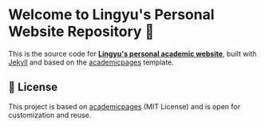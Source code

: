 # Welcome to Lingyu's Personal Website Repository 👋

This is the source code for [**Lingyu's personal academic website**](https://lywang0.github.io/website), built with [Jekyll](https://jekyllrb.com/) and based on the [academicpages](https://github.com/academicpages/academicpages.github.io) template.


## 🧾 License

This project is based on [academicpages](https://github.com/academicpages/academicpages.github.io) (MIT License) and is open for customization and reuse.
